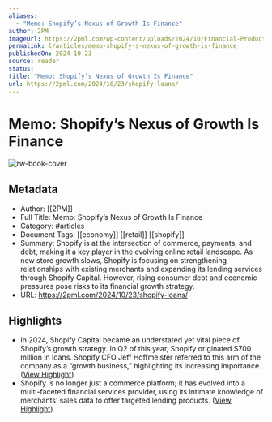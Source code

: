 ```yaml
---
aliases:
  - "Memo: Shopify’s Nexus of Growth Is Finance"
author: 2PM
imageUrl: https://2pml.com/wp-content/uploads/2024/10/Financial-Products@2x.png
permalink: l/articles/memo-shopify-s-nexus-of-growth-is-finance
publishedOn: 2024-10-23
source: reader
status: 
title: "Memo: Shopify’s Nexus of Growth Is Finance"
url: https://2pml.com/2024/10/23/shopify-loans/
---
```

# Memo: Shopify’s Nexus of Growth Is Finance

![rw-book-cover](https://2pml.com/wp-content/uploads/2024/10/Financial-Products@2x.png)

## Metadata

- Author: [[2PM]]
- Full Title: Memo: Shopify’s Nexus of Growth Is Finance
- Category: #articles
- Document Tags: [[economy]] [[retail]] [[shopify]]
- Summary: Shopify is at the intersection of commerce, payments, and debt, making it a key player in the evolving online retail landscape. As new store growth slows, Shopify is focusing on strengthening relationships with existing merchants and expanding its lending services through Shopify Capital. However, rising consumer debt and economic pressures pose risks to its financial growth strategy.
- URL: https://2pml.com/2024/10/23/shopify-loans/

## Highlights

- In 2024, Shopify Capital became an understated yet vital piece of Shopify’s growth strategy. In Q2 of this year, Shopify originated $700 million in loans. Shopify CFO Jeff Hoffmeister referred to this arm of the company as a “growth business,” highlighting its increasing importance. ([View Highlight](https://read.readwise.io/read/01jd2210jp3zrs3hsqsz7axxkv))
- Shopify is no longer just a commerce platform; it has evolved into a multi-faceted financial services provider, using its intimate knowledge of merchants’ sales data to offer targeted lending products. ([View Highlight](https://read.readwise.io/read/01jd222z8dgbnf2dhj3ym6qvxs))
